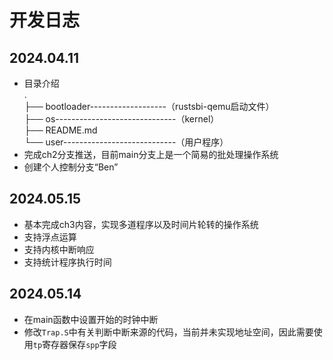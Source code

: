 # 开发日志

## 2024.04.11

- 目录介绍  
    .  
    ├── bootloader-------------------（rustsbi-qemu启动文件）  
    ├── os------------------------------（kernel）  
    ├── README.md  
    └── user----------------------------（用户程序）  
- 完成ch2分支推送，目前main分支上是一个简易的批处理操作系统
- 创建个人控制分支“Ben”

## 2024.05.15

- 基本完成ch3内容，实现多道程序以及时间片轮转的操作系统
- 支持浮点运算
- 支持内核中断响应
- 支持统计程序执行时间
  
## 2024.05.14

- 在main函数中设置开始的时钟中断
- 修改`Trap.S`中有关判断中断来源的代码，当前并未实现地址空间，因此需要使用`tp`寄存器保存`spp`字段